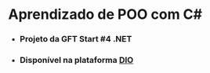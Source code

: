 # Aprendizado de POO com C#

* ### Projeto da GFT Start #4 .NET
* ### Disponível na plataforma [DIO](https://web.dio.me/home)